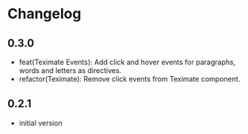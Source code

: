 # Changelog

## 0.3.0

- feat(Teximate Events): Add click and hover events for paragraphs, words and letters as directives.
- refactor(Teximate): Remove click events from Teximate component.

## 0.2.1

- initial version
